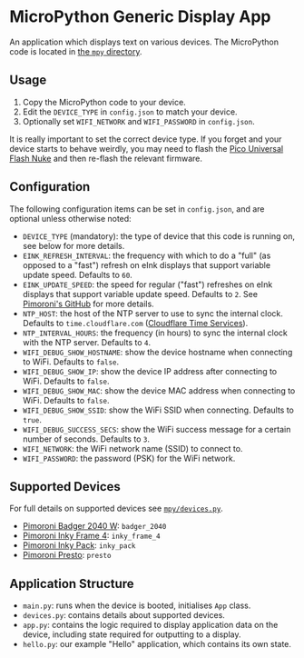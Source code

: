 # MicroPython Generic Display App
An application which displays text on various devices.
The MicroPython code is located in [the `mpy` directory](/mpy).

## Usage
1. Copy the MicroPython code to your device.
1. Edit the `DEVICE_TYPE` in `config.json` to match your device.
1. Optionally set `WIFI_NETWORK` and `WIFI_PASSWORD` in `config.json`.

It is really important to set the correct device type.
If you forget and your device starts to behave weirdly, you may need to flash the [Pico Universal Flash Nuke](https://github.com/Gadgetoid/pico-universal-flash-nuke) and then re-flash the relevant firmware.

## Configuration

The following configuration items can be set in `config.json`, and are optional unless otherwise noted:
- `DEVICE_TYPE` (mandatory): the type of device that this code is running on, see below for more details.
- `EINK_REFRESH_INTERVAL`: the frequency with which to do a "full" (as opposed to a "fast") refresh on eInk displays that support variable update speed. Defaults to `60`.
- `EINK_UPDATE_SPEED`: the speed for regular ("fast") refreshes on eInk displays that support variable update speed. Defaults to `2`. See [Pimoroni's GitHub](https://github.com/pimoroni/badger2040/blob/f2b3dbc61e8c92376217c06045ec11a8aff1df8c/docs/reference.md#update-speed) for more details.
- `NTP_HOST`: the host of the NTP server to use to sync the internal clock. Defaults to `time.cloudflare.com` ([Cloudflare Time Services](https://www.cloudflare.com/time/)).
- `NTP_INTERVAL_HOURS`: the frequency (in hours) to sync the internal clock with the NTP server. Defaults to `4`.
- `WIFI_DEBUG_SHOW_HOSTNAME`: show the device hostname when connecting to WiFi. Defaults to `false`.
- `WIFI_DEBUG_SHOW_IP`: show the device IP address after connecting to WiFi. Defaults to `false`.
- `WIFI_DEBUG_SHOW_MAC`: show the device MAC address when connecting to WiFi. Defaults to `false`.
- `WIFI_DEBUG_SHOW_SSID`: show the WiFi SSID when connecting. Defaults to `true`.
- `WIFI_DEBUG_SUCCESS_SECS`: show the WiFi success message for a certain number of seconds. Defaults to `3`.
- `WIFI_NETWORK`: the WiFi network name (SSID) to connect to.
- `WIFI_PASSWORD`: the password (PSK) for the WiFi network.

## Supported Devices
For full details on supported devices see [`mpy/devices.py`](/mpy/devices.py).
- [Pimoroni Badger 2040 W](https://shop.pimoroni.com/products/badger-2040-w): `badger_2040`
- [Pimoroni Inky Frame 4](https://shop.pimoroni.com/products/inky-frame-4): `inky_frame_4`
- [Pimoroni Inky Pack](https://shop.pimoroni.com/products/pico-inky-pack): `inky_pack`
- [Pimoroni Presto](https://shop.pimoroni.com/products/presto): `presto`

## Application Structure
- `main.py`: runs when the device is booted, initialises `App` class.
- `devices.py`: contains details about supported devices.
- `app.py`: contains the logic required to display application data on the device, including state required for outputting to a display.
- `hello.py`: our example "Hello" application, which contains its own state.
